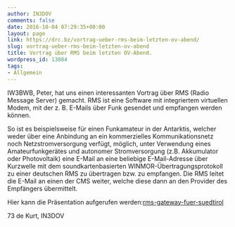 ```yaml
---
author: IN3DOV
comments: false
date: 2016-10-04 07:29:35+00:00
layout: page
link: https://drc.bz/vortrag-ueber-rms-beim-letzten-ov-abend/
slug: vortrag-ueber-rms-beim-letzten-ov-abend
title: Vortrag über RMS beim letzten OV-Abend.
wordpress_id: 13084
tags:
- Allgemein
---
```


IW3BWB, Peter, hat uns einen interessanten Vortrag über RMS (Radio Message Server) gemacht. RMS ist eine Software mit integriertem virtuellen Modem, mit der z. B. E-Mails über Funk gesendet und empfangen werden können.




So ist es beispielsweise für einen Funkamateur in der Antarktis, welcher weder über eine Anbindung an ein kommerzielles Kommunikationsnetz noch Netzstromversorgung verfügt, möglich, unter Verwendung eines Amateurfunkgerätes und autonomer Stromversorgung (z.B. Akkumulator oder Photovoltaik) eine E-Mail an eine beliebige E-Mail-Adresse über Kurzwelle mit dem soundkartenbasierten WINMOR-Übertragungsprotokoll zu einer deutschen RMS zu übertragen bzw. zu empfangen. Die RMS leitet die E-Mail an einen der CMS weiter, welche diese dann an den Provider des Empfängers übermittelt.




Hier kann die Präsentation aufgerufen werden:[rms-gateway-fuer-suedtirol](https://drc.bz/wp-content/uploads/2016/10/RMS-Gateway-für-Südtirol.pptx)


73 de Kurt, IN3DOV
